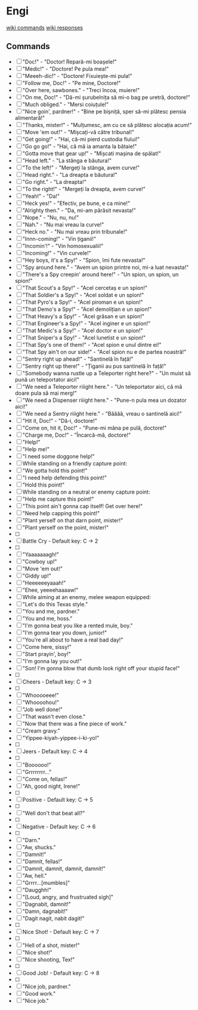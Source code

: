 # Engi

[wiki commands](https://wiki.teamfortress.com/wiki/Engineer_voice_commands)
[wiki responses](https://wiki.teamfortress.com/wiki/Engineer_responses)

## Commands

- [ ] "Doc!" - "Doctor! Repară-mi boașele!"
- [ ] "Medic!" - "Doctore! Pe pula mea!"
- [ ] "Meeeh-dic!" - "Doctore! Fixuiește-mi pula!"
- [ ] "Follow me, Doc!" - "Pe mine, Doctore!"
- [ ] "Over here, sawbones." - "Treci încoa, muiere!"
- [ ] "On me, Doc!" - "Dă-mi șurubelnița să mi-o bag pe uretră, doctore!"
- [ ] "Much obliged." - "Mersi coiuțule!"
- [ ] "Nice goin', pardner!" - "Bine pe bișniță, sper să-mi plătesc pensia alimentară!"
- [ ] "Thanks, mister!" - "Mulțumesc, am cu ce să plătesc alocația acum!"
- [ ] "Move 'em out!" - "Mișcați-vă către tribunal!"
- [ ] "Get going!" - "Hai, că-mi pierd custodia fiului!"
- [ ] "Go go go!" - "Hai, că mă ia amanta la bătaie!"
- [ ] "Gotta move that gear up!" - "Mișcati mașina de spălat!"
- [ ] "Head left." - "La stânga e băutura!"
- [ ] "To the left!" - "Mergeți la stânga, avem curve!"
- [ ] "Head right." - "La dreapta e băutura!"
- [ ] "Go right." - "La dreapta!"
- [ ] "To the right!" - "Mergeți la dreapta, avem curve!"
- [ ] "Yeah!" - "Da!"
- [ ] "Heck yes!" - "Efectiv, pe bune, e ca mine!"
- [ ] "Alrighty then." - "Da, mi-am părăsit nevasta!"
- [ ] "Nope." - "Nu, nu, nu!"
- [ ] "Nah." - "Nu mai vreau la curve!"
- [ ] "Heck no." - "Nu mai vreau prin tribunale!"
- [ ] "Innn-coming!" - "Vin țiganii!"
- [ ] "Incomin'!" - "Vin homosexualii!"
- [ ] "Incoming!" - "Vin curvele!"
- [ ] "Hey boys, it's a Spy!" - "Spion, îmi fute nevasta!"
- [ ] "Spy around here." - "Avem un spion printre noi, mi-a luat nevasta!"
- [ ] "There's a Spy creepin' around here!" - "Un spion, un spion, un spion!"
- [ ] "That Scout's a Spy!" - "Acel cercetaș e un spion!"
- [ ] "That Soldier's a Spy!" - "Acel soldat e un spion!"
- [ ] "That Pyro's a Spy!" - "Acel piroman e un spion!"
- [ ] "That Demo's a Spy!" - "Acel demolițian e un spion!"
- [ ] "That Heavy's a Spy!" - "Acel grăsan e un spion!"
- [ ] "That Engineer's a Spy!" - "Acel inginer e un spion!"
- [ ] "That Medic's a Spy!" - "Acel doctor e un spion!"
- [ ] "That Sniper's a Spy!" - "Acel lunetist e un spion!"
- [ ] "That Spy's one of them!" - "Acel spion e unul dintre ei!"
- [ ] "That Spy ain't on our side!" - "Acel spion nu e de partea noastră!"
- [ ] "Sentry right up ahead!" - "Santinelă în față!"
- [ ] "Sentry right up there!" - "Țiganii au pus santinelă în față!"
- [ ] "Somebody wanna rustle up a Teleporter right here?" - "Un muist să pună un teleportator aici!"
- [ ] "We need a Teleporter riiight here." - "Un teleportator aici, că mă doare pula să mai merg!"
- [ ] "We need a Dispenser riiight here." - "Pune-n pula mea un dozator aici!"
- [ ] "We need a Sentry riiight here." - "Băăăă, vreau o santinelă aici!"
- [ ] "Hit it, Doc!" - "Dă-i, doctore!"
- [ ] "Come on, hit it, Doc!" - "Pune-mi mâna pe pulă, doctore!"
- [ ] "Charge me, Doc!" - "Încarcă-mă, doctore!"
- [ ] "Help!"
- [ ] "Help me!"
- [ ] "I need some doggone help!"
- [ ] While standing on a friendly capture point:
- [ ] "We gotta hold this point!"
- [ ] "I need help defending this point!"
- [ ] "Hold this point!"
- [ ] While standing on a neutral or enemy capture point:
- [ ] "Help me capture this point!"
- [ ] "This point ain't gonna cap itself! Get over here!"
- [ ] "Need help capping this point!"
- [ ] "Plant yerself on that darn point, mister!"
- [ ] "Plant yerself on the point, mister!"
- [ ]
- [ ] Battle Cry - Default key: C → 2
- [ ]
- [ ] "Yaaaaaaagh!"
- [ ] "Cowboy up!"
- [ ] "Move 'em out!"
- [ ] "Giddy up!"
- [ ] "Heeeeeeyaaah!"
- [ ] "Ehee, yeeeehaaaaw!"
- [ ] While aiming at an enemy, melee weapon equipped:
- [ ] "Let's do this Texas style."
- [ ] "You and me, pardner."
- [ ] "You and me, hoss."
- [ ] "I'm gonna beat you like a rented mule, boy."
- [ ] "I'm gonna tear you down, junior!"
- [ ] "You're all about to have a real bad day!"
- [ ] "Come here, sissy!"
- [ ] "Start prayin', boy!"
- [ ] "I'm gonna lay you out!"
- [ ] "Son! I'm gonna blow that dumb look right off your stupid face!"
- [ ]
- [ ] Cheers - Default key: C → 3
- [ ]
- [ ] "Whooooeee!"
- [ ] "Whoooohou!"
- [ ] "Job well done!"
- [ ] "That wasn't even close."
- [ ] "Now that there was a fine piece of work."
- [ ] "Cream gravy."
- [ ] "Yippee-kiyah-yippee-i-ki-yo!"
- [ ]
- [ ] Jeers - Default key: C → 4
- [ ]
- [ ] "Boooooo!"
- [ ] "Grrrrrrrr..."
- [ ] "Come on, fellas!"
- [ ] "Ah, good night, Irene!"
- [ ]
- [ ] Positive - Default key: C → 5
- [ ]
- [ ] "Well don't that beat all?"
- [ ]
- [ ] Negative - Default key: C → 6
- [ ]
- [ ] "Darn."
- [ ] "Aw, shucks."
- [ ] "Damnit!"
- [ ] "Damnit, fellas!"
- [ ] "Damnit, damnit, damnit, damnit!"
- [ ] "Aw, hell."
- [ ] "Grrrr...[mumbles]"
- [ ] "Daugghh!"
- [ ] "[Loud, angry, and frustruated sigh]"
- [ ] "Dagnabit, damnit!"
- [ ] "Damn, dagnabit!"
- [ ] "Dagit nagit, nabit dagit!"
- [ ]
- [ ] Nice Shot! - Default key: C → 7
- [ ]
- [ ] "Hell of a shot, mister!"
- [ ] "Nice shot!"
- [ ] "Nice shooting, Tex!"
- [ ]
- [ ] Good Job! - Default key: C → 8
- [ ]
- [ ] "Nice job, pardner."
- [ ] "Good work."
- [ ] "Nice job."
